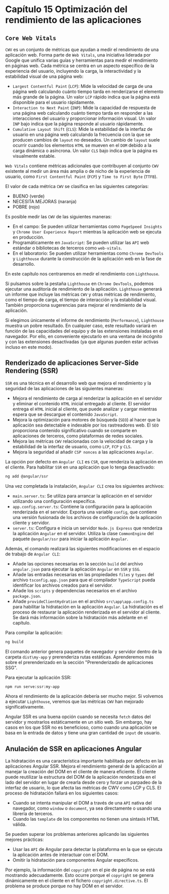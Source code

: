 # Capítulo 15 Optimización del rendimiento de las aplicaciones

## `Core Web Vitals`

`CWV` es un conjunto de métricas que ayudan a medir el rendimiento de una aplicación web. Forma parte de `Web Vitals`, una iniciativa liderada por Google que unifica varias guías y herramientas para medir el rendimiento en páginas web. Cada métrica se centra en un aspecto específico de la experiencia del usuario, incluyendo la carga, la interactividad y la estabilidad visual de una página web:

* `Largest Contentful Paint` (`LCP`): Mide la velocidad de carga de una página web calculando cuánto tiempo tarda en renderizarse el elemento más grande de la página. Un valor `LCP` rápido indica que la página está disponible para el usuario rápidamente.
* `Interaction to Next Paint` (`INP`): Mide la capacidad de respuesta de una página web calculando cuánto tiempo tarda en responder a las interacciones del usuario y proporcionar información visual. Un valor `INP` bajo indica que la página responde al usuario rápidamente.
* `Cumulative Layout Shift` (`CLS`): Mide la estabilidad de la interfaz de usuario en una página web calculando la frecuencia con la que se producen cambios de `layout` no deseados. Un cambio de `layout` suele ocurrir cuando los elementos `HTML` se mueven en el `DOM` debido a la carga dinámica o asíncrona. Un valor `CLS` bajo indica que la página es visualmente estable.

`Web Vitals` contiene métricas adicionales que contribuyen al conjunto `CWV` existente al medir un área más amplia o de nicho de la experiencia de usuario, como `First Contentful Paint` (`FCP`) y `Time to First Byte` (`TTFB`).

El valor de cada métrica `CWV` se clasifica en las siguientes categorías:

* BUENO (verde)
* NECESITA MEJORAS (naranja)
* POBRE (rojo)


Es posible medir las `CWV` de las siguientes maneras:

* En el campo: Se pueden utilizar herramientas como `PageSpeed Insights` y `Chrome User Experience Report` mientras la aplicación web se ejecuta en producción.
* Programáticamente en `JavaScript`: Se pueden utilizar las `API` web estándar o bibliotecas de terceros como `web-vitals`.
* En el laboratorio: Se pueden utilizar herramientas como `Chrome DevTools` y `Lighthouse` durante la construcción de la aplicación web en la fase de desarrollo.

En este capítulo nos centraremos en medir el rendimiento con `Lighthouse`.

Si pulsamos sobre la pestaña `Lighthouse` en `Chrome DevTools`, podemos ejecutar una auditoría de rendimiento de la aplicación. `Lighthouse` generará un informe que incluye las métricas `CWV` y otras métricas de rendimiento, como el tiempo de carga, el tiempo de interacción y la estabilidad visual. También proporciona sugerencias para mejorar el rendimiento de la aplicación.

Si elegimos únicamente el informe de rendimiento (`Performance`), `Lighthouse` muestra un pobre resultado. En cualquier caso, este resultado variará en función de las capacidades del equipo y de las extensiones instaladas en el navegador. Por ello, en conveniente ejecutarlo en una ventana de incógnito y con las extensiones desactivadas (ya que algunas pueden estar activas incluso en este modo).

## Renderizado de aplicaciones Server-Side Rendering (SSR)

`SSR` es una técnica en el desarrollo web que mejora el rendimiento y la seguridad de las aplicaciones de las siguientes maneras:

* Mejora el rendimiento de carga al renderizar la aplicación en el servidor y eliminar el contenido `HTML` inicial entregado al cliente. El servidor entrega el `HTML` inicial al cliente, que puede analizar y cargar mientras espera que se descargue el contenido `JavaScript`.
* Mejora la optimización para motores de búsqueda (`SEO`) al hacer que la aplicación sea detectable e indexable por los rastreadores web. El `SEO` proporciona contenido significativo cuando se comparte en aplicaciones de terceros, como plataformas de redes sociales.
* Mejora las métricas `CWV` relacionadas con la velocidad de carga y la estabilidad de la interfaz de usuario, como `LCP`, `FCP` y `CLS`.
* Mejora la seguridad al añadir `CSP nonces` a las aplicaciones `Angular`.

La opción por defecto en `Angular CLI` es `CSR`, que renderiza la aplicación en el cliente. Para habilitar `SSR` en una aplicación que lo tenga desactivado:

```bash
ng add @angular/ssr
```

Una vez completada la instalación, `Angular CLI` crea los siguientes archivos:

* `main.server.ts`: Se utiliza para arrancar la aplicación en el servidor utilizando una configuración específica.
* `app.config.server.ts`: Contiene la configuración para la aplicación renderizada en el servidor. Exporta una variable `config`, que contiene una versión fusionada de los archivos de configuración de la aplicación cliente y servidor.
* `server.ts`: Configura e inicia un servidor `Node.js Express` que renderiza la aplicación `Angular` en el servidor. Utiliza la clase `CommonEngine` del paquete `@angular/ssr` para iniciar la aplicación `Angular`.

Además, el comando realizará las siguientes modificaciones en el espacio de trabajo de `Angular CLI`:

* Añade las opciones necesarias en la sección `build` del archivo `angular.json` para ejecutar la aplicación `Angular` en `SSR` y `SSG`.
* Añade las entradas necesarias en las propiedades `files` y `types` del archivo `tsconfig.app.json` para que el compilador `TypeScript` pueda identificar los archivos creados para el servidor.
* Añade los `scripts` y dependencias necesarios en el archivo `package.json`.
* Añade `provideClientHydration` en el archivo `src\app\app.config.ts` para habilitar la hidratación en la aplicación `Angular`. La hidratación es el proceso de restaurar la aplicación renderizada en el servidor al cliente. Se dará más información sobre la hidratación más adelante en el capítulo.

Para compilar la aplicación:

```bash
ng build
```

El comando anterior genera paquetes de navegador y servidor dentro de la carpeta
`dist\my-app` y prerenderiza rutas estáticas. Aprenderemos más sobre el prerenderizado
en la sección "Prerenderizado de aplicaciones SSG".

Para ejecutar la aplicación SSR:

```bash
npm run serve:ssr:my-app
```

Ahora el rendimiento de la aplicación debería ser mucho mejor. Si volvemos a ejecutar `Lighthouse`, veremos que las métricas `CWV` han mejorado significativamente.

Angular SSR es una buena opción cuando se necesita `fetch` datos del servidor y
mostrarlos estáticamente en un sitio web. Sin embargo, hay casos en los que SSR no es
beneficioso, como cuando una aplicación se basa en la entrada de datos y tiene una gran
cantidad de `input` de usuario.

## Anulación de SSR en aplicaciones Angular

La hidratación es una característica importante habilitada por defecto en las aplicaciones
Angular SSR. Mejora el rendimiento general de la aplicación al manejar la creación del
DOM en el cliente de manera eficiente. El cliente puede reutilizar la estructura del DOM
de la aplicación renderizada en el lado del servidor en lugar de crearla desde cero y forzar
un parpadeo de la interfaz de usuario, lo que afecta las métricas de CWV como LCP y CLS.
El proceso de hidratación fallará en los siguientes casos:

* Cuando se intenta manipular el DOM a través de una `API` nativa del navegador, como
  `window` o `document`, ya sea directamente o usando una librería de terceros.
* Cuando las `template` de los componentes no tienen una sintaxis HTML válida.

Se pueden superar los problemas anteriores aplicando las siguientes mejores prácticas:

* Usar las `API` de Angular para detectar la plataforma en la que se ejecuta la aplicación
  antes de interactuar con el DOM.
* Omitir la hidratación para componentes Angular específicos.

Por ejemplo, la información del `copyright` en el pie de página no se está mostrando adecuadamente. Esto ocurre porque el `copyright` se genera dinámicamente en el cliente en el fichero `copyright.directive.ts`. El problema se produce porque no hay DOM en el servidor.
